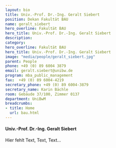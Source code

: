 ```yaml
---
layout: bio
title: Univ.-Prof. Dr.-Ing. Geralt Siebert
position: Dekan Fakultät BAU
name: geralt_siebert
hero_overline: Fakultät BAU
hero_title: Univ.-Prof. Dr.-Ing. Geralt Siebert
description: 
category: 
hero_overline: Fakultät BAU
hero_title: Univ.-Prof. Dr.-Ing. Geralt Siebert
image: "media/people/geralt_siebert.jpg"
parent: People
phone: +49 (0) 89 6004 3879
email: geralt.siebert@unibw.de
program: mba_public_management
fax:  +49 (0) 89 6004-4219
secretary_phone: +49 (0) 89 6004-3879
secretary_name: Karin Bächle
room: Gebäude 37/100, Zimmer 0137
department: UniBwM
breadcrumbs:
- title: Home
  url: bau.html
---
```



#### Univ.-Prof. Dr.-Ing. Geralt Siebert

Hier fehlt Text, Text, Text...
